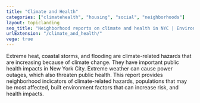 ```yaml
---
title: "Climate and Health"
categories: ["climatehealth", "housing", "social", "neighborhoods"]
layout: topiclanding
seo_title: "Neighborhood reports on climate and health in NYC | Environment and Health Data Portal"
urlExtension: "/climate_and_health/"
vega: true
---
```

Extreme heat, coastal storms, and flooding are climate-related hazards that are increasing because of climate change. They have important public health impacts in New York City. Extreme weather can cause power outages, which also threaten public health. This report provides neighborhood indicators of climate-related hazards, populations that may be most affected, built environment factors that can increase risk, and health impacts.
